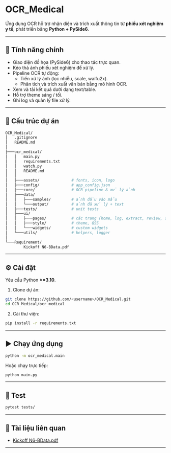 # OCR_Medical

Ứng dụng OCR hỗ trợ nhận diện và trích xuất thông tin từ **phiếu xét nghiệm y tế**, phát triển bằng **Python + PySide6**.

---

## 🚀 Tính năng chính
- Giao diện đồ họa (PySide6) cho thao tác trực quan.
- Kéo thả ảnh phiếu xét nghiệm để xử lý.
- Pipeline OCR tự động:
  - Tiền xử lý ảnh (lọc nhiễu, scale, waifu2x).
  - Phân tích và trích xuất văn bản bằng mô hình OCR.
- Xem và tải kết quả dưới dạng text/table.
- Hỗ trợ theme sáng / tối.
- Ghi log và quản lý file xử lý.

---

## 📂 Cấu trúc dự án

```bash
OCR_Medical/
│   .gitignore
│   README.md
│
├───ocr_medical/
│   │   main.py
│   │   requirements.txt
│   │   watch.py
│   │   README.md
│   │
│   ├───assets/              # fonts, icon, logo
│   ├───config/              # app_config.json
│   ├───core/                # OCR pipeline & xử lý ảnh
│   ├───data/
│   │   ├───samples/         # ảnh đầu vào mẫu
│   │   └───output/          # ảnh đã xử lý + text
│   ├───tests/               # unit tests
│   ├───ui/
│   │   ├───pages/           # các trang (home, log, extract, review, setting)
│   │   ├───style/           # theme, QSS
│   │   └───widgets/         # custom widgets
│   └───utils/               # helpers, logger
│
└───Requirement/
        Kickoff N6-BData.pdf

```

---

## ⚙️ Cài đặt

Yêu cầu Python **>=3.10**.

1. Clone dự án:
```bash
git clone https://github.com/<username>/OCR_Medical.git
cd OCR_Medical/ocr_medical
```

2. Cài thư viện:
```bash
pip install -r requirements.txt
```

---

## ▶️ Chạy ứng dụng

```bash
python -m ocr_medical.main
```

Hoặc chạy trực tiếp:
```bash
python main.py
```

---

## 🧪 Test

```bash
pytest tests/
```

---

## 📖 Tài liệu liên quan
- [Kickoff N6-BData.pdf](../Requirement/Kickoff%20N6-BData.pdf)

---

